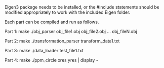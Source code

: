 Eigen3 package needs to be installed, or the #include statements should be
modified appropriately to work with the included Eigen folder.

Each part can be compiled and run as follows. 

Part 1:
make
./obj_parser obj_file1.obj obj_file2.obj ... obj_fileN.obj

Part 2:
make
./transformation_parser transform_data1.txt

Part 3:
make
./data_loader test_file1.txt

Part 4:
make
./ppm_circle xres yres | display -

